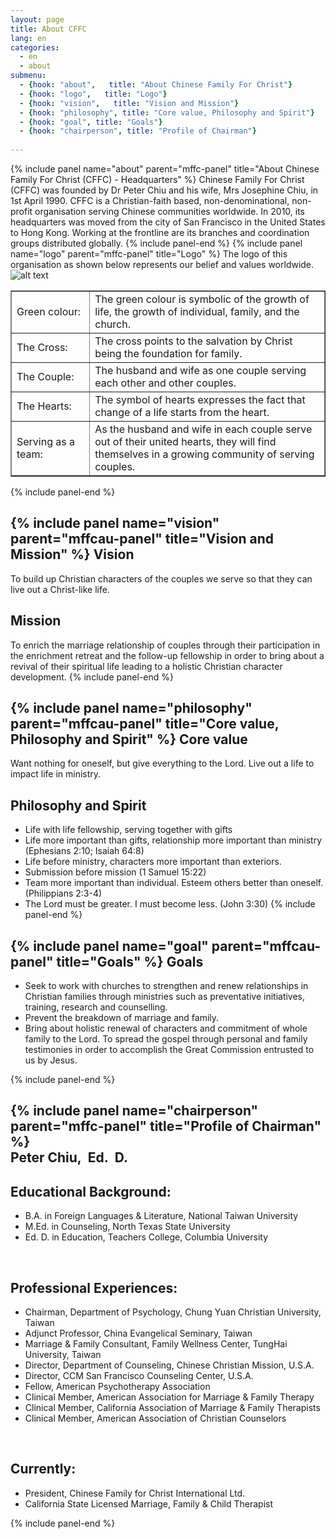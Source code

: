 ```yaml
---
layout: page
title: About CFFC
lang: en
categories: 
  - en
  - about
submenu:
  - {hook: "about",   title: "About Chinese Family For Christ"}
  - {hook: "logo",   title: "Logo"}
  - {hook: "vision",   title: "Vision and Mission"}
  - {hook: "philosophy", title: "Core value, Philosophy and Spirit"}
  - {hook: "goal", title: "Goals"}
  - {hook: "chairperson", title: "Profile of Chairman"}  
  
---
```

<div class="panel-group" id=mffc-panel">
{% include panel name="about" parent="mffc-panel" title="About Chinese Family For Christ (CFFC) - Headquarters" %}
Chinese Family For Christ (CFFC) was founded by Dr Peter Chiu and his wife, Mrs Josephine Chiu, in 1st April 1990. CFFC is a Christian-faith based, non-denominational, non-profit organisation serving Chinese communities worldwide. In 2010, its headquarters was moved from the city of San Francisco in the United States to Hong Kong. Working at the frontline are its branches and coordination groups distributed globally.
{% include panel-end %}
{% include panel name="logo" parent="mffc-panel" title="Logo" %}
<a name="logo"></a>
The logo of this organisation as shown below represents our belief and values worldwide.
<div class="row">
<div class="col-md-4">
<img class="img-responsive" src="{{ site.baseurl }}/css/images/logo.png" alt="alt text" title="Title">
</div>
<div class="col-md-8">
<table style="text-align: left; width: 100%;" border="1"
 cellpadding="5" cellspacing="0">
  <tbody>
    <tr>
      <td style="width: 25%;">Green colour:</td>
      <td>The green colour is symbolic of the growth of life, the growth of individual, family, and the church.</td>
    </tr>
    <tr>
      <td>The Cross:</td>
      <td>The cross points to the salvation by Christ being the foundation for family.</td>
    </tr>
    <tr>
      <td>The Couple:</td>
      <td>The husband and wife as one couple serving each other and other couples.</td>
    </tr>
    <tr>
      <td>The Hearts:</td>
      <td>The symbol of hearts expresses the fact that change of a life starts from the heart.</td>
    </tr>
    <tr>
      <td>Serving as a team:</td>
      <td>As the husband and wife in each couple serve out of their united hearts, they will find themselves in a growing community of serving couples.</td>
    </tr>
  </tbody>
</table>    
</div>
</div>
{% include panel-end %}

{% include panel name="vision" parent="mffcau-panel" title="Vision and Mission" %}
Vision<a name="vision">&nbsp;</a>
----

To build up Christian characters of the couples we serve so that they can live out a Christ-like life.

Mission<a name="vision">&nbsp;</a>
-----

To enrich the marriage relationship of couples through their participation in the enrichment retreat and the follow-up fellowship in order to bring about a revival of their spiritual life leading to a holistic Christian character development. 
{% include panel-end %}

{% include panel name="philosophy" parent="mffcau-panel" title="Core value, Philosophy and Spirit" %}
Core value<a name="philosophy">&nbsp;</a>
--------
Want nothing for oneself, but give everything to the Lord. Live out a life to impact life in ministry.

Philosophy and Spirit
----------
* Life with life fellowship, serving together with gifts
* Life more important than gifts, relationship more important than ministry (Ephesians 2:10; Isaiah 64:8)
* Life before ministry, characters more important than exteriors.
* Submission before mission (1 Samuel 15:22)
* Team more important than individual. Esteem others better than oneself. (Philippians 2:3-4)
* The Lord must be greater. I must become less. (John 3:30)
{% include panel-end %}


{% include panel name="goal" parent="mffcau-panel" title="Goals" %}
Goals<a name="goal">&nbsp;</a>
----

* Seek to work with churches to strengthen and renew relationships in Christian families through ministries such as preventative initiatives, training, research and counselling.
* Prevent the breakdown of marriage and family.
* Bring about holistic renewal of characters and commitment of whole family to the Lord. To spread the gospel through personal and family testimonies in order to accomplish the Great Commission entrusted to us by Jesus.

{% include panel-end %}

{% include panel name="chairperson" parent="mffc-panel" title="Profile of Chairman" %}  
Peter Chiu,&nbsp; Ed.&nbsp; D. <a name="chairperson">&nbsp;</a>
-------------------------------

Educational Background:
----------------------
* B.A. in Foreign Languages & Literature, National Taiwan University
* M.Ed. in Counseling, North Texas State University
* Ed. D. in Education, Teachers College, Columbia University
<br>


Professional Experiences:
-------------------------
* Chairman, Department of Psychology, Chung Yuan Christian University, Taiwan
* Adjunct Professor, China Evangelical Seminary, Taiwan
* Marriage & Family Consultant, Family Wellness Center, TungHai University, Taiwan
* Director, Department of Counseling, Chinese Christian Mission, U.S.A.
* Director, CCM San Francisco Counseling Center, U.S.A.
* Fellow, American Psychotherapy Association
* Clinical Member, American Association for Marriage & Family Therapy
* Clinical Member, California Association of Marriage & Family Therapists
* Clinical Member, American Association of Christian Counselors
<br>

Currently:
----------
* President, Chinese Family for Christ International Ltd.
* California State Licensed Marriage, Family & Child Therapist
  
{% include panel-end %}

</div> 
